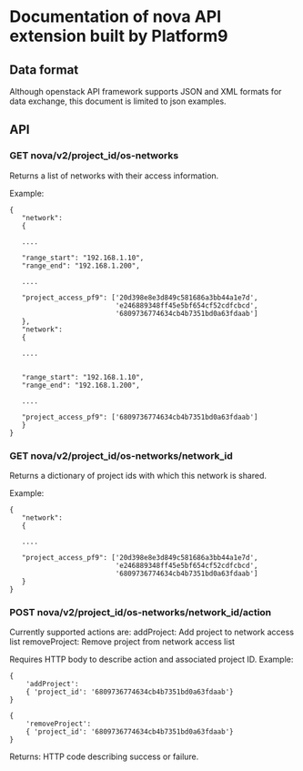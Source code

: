 # Documentation of nova API extension built by Platform9 #

## Data format ##
Although openstack API framework supports JSON and XML formats for data
exchange, this document is limited to json examples.

## API ##

### GET nova/v2/project_id/os-networks ###

Returns a list of networks with their access information.

Example:

```
{
   "network":
   {

   ....

   "range_start": "192.168.1.10",
   "range_end": "192.168.1.200",

   ....

   "project_access_pf9": ['20d398e8e3d849c581686a3bb44a1e7d',
                          'e246889348ff45e5bf654cf52cdfcbcd',
                          '6809736774634cb4b7351bd0a63fdaab']
   },
   "network":
   {

   ....


   "range_start": "192.168.1.10",
   "range_end": "192.168.1.200",

   ....

   "project_access_pf9": ['6809736774634cb4b7351bd0a63fdaab']
   }
}
```

### GET nova/v2/project_id/os-networks/network_id ###

Returns a dictionary of project ids with which this network is shared.

Example:

```
{
   "network":
   {

   ....

   "project_access_pf9": ['20d398e8e3d849c581686a3bb44a1e7d',
                          'e246889348ff45e5bf654cf52cdfcbcd',
                          '6809736774634cb4b7351bd0a63fdaab']
   }
}
```


### POST nova/v2/project_id/os-networks/network_id/action ###

Currently supported actions are:
addProject: Add project to network access list
removeProject: Remove project from network access list

Requires HTTP body to describe action and associated project ID.
Example:

```
{
    'addProject':
    { 'project_id': '6809736774634cb4b7351bd0a63fdaab'}
}
```

```
{
    'removeProject':
    { 'project_id': '6809736774634cb4b7351bd0a63fdaab'}
}
```

Returns: HTTP code describing success or failure.
